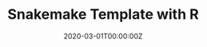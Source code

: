 ---
date: "2020-03-01T00:00:00Z"
external_link: ""
links:
- icon: github
  icon_pack: fab
  name: Template
  url: https://github.com/lachlandeer/snakemake-econ-r
# - name: Tutorial
#   url: https://github.com/lachlandeer/installation-guide
  
slides:
summary: Reproducible Research Template using Snakemake and R. Pipeline from data analysis to final paper and slides. Co-authored with [Julian Langer](https://julianlanger.github.io).
tags:
- workflow
title: Snakemake Template with R
url_code: ""
url_pdf: ""
url_slides: ""
url_video: ""
---